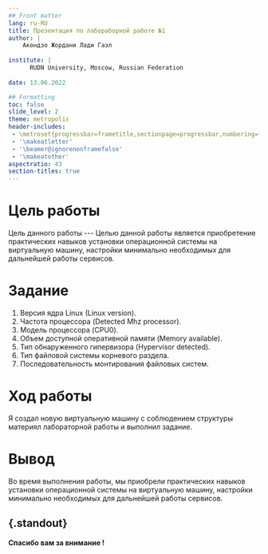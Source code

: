 ```yaml
---
## Front matter
lang: ru-RU
title: Презентация по лабораборной работе №1
author: |
	Акондзо Жордани Лади Гаэл
	
institute: |
	  RUDN University, Moscow, Russian Federation
	
date: 13.06.2022

## Formatting
toc: false
slide_level: 2
theme: metropolis
header-includes: 
 - \metroset{progressbar=frametitle,sectionpage=progressbar,numbering=fraction}
 - '\makeatletter'
 - '\beamer@ignorenonframefalse'
 - '\makeatother'
aspectratio: 43
section-titles: true
---
```


# Цель работы

Цель данного работы --- Целью данной работы является приобретение практических навыков установки операционной системы на виртуальную машину, настройки минимально необходимых для дальнейшей работы сервисов.

# Задание

1. Версия ядра Linux (Linux version).
2. Частота процессора (Detected Mhz processor).
3. Модель процессора (CPU0).
4. Объем доступной оперативной памяти (Memory available).
5. Тип обнаруженного гипервизора (Hypervisor detected).
6. Тип файловой системы корневого раздела.
7. Последовательность монтирования файловых систем.

# Ход работы

Я создал новую виртуальную машину с соблюдением структуры материял лабораторной работы и выполнил задание.

# Вывод 

Во время выполнения работы, мы приобрели практических навыков установки операционной системы на виртуальную машину, настройки минимально необходимых для дальнейшей работы сервисов.

## {.standout}

**Спасибо вам за внимание !**
